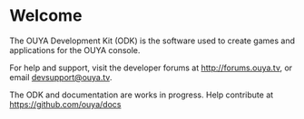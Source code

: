 # Welcome

The OUYA Development Kit (ODK) is the software used to create games and applications for the OUYA console.

For help and support, visit the developer forums at http://forums.ouya.tv, or email devsupport@ouya.tv.

The ODK and documentation are works in progress. Help contribute at https://github.com/ouya/docs
